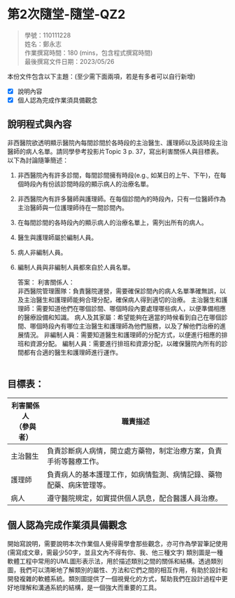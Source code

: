 # 第2次隨堂-隨堂-QZ2
>
>學號：110111228
><br />
>姓名：鄭永志
><br />
>作業撰寫時間：180 (mins，包含程式撰寫時間)
><br />
>最後撰寫文件日期：2023/05/26
>

本份文件包含以下主題：(至少需下面兩項，若是有多者可以自行新增)
- [x] 說明內容
- [x] 個人認為完成作業須具備觀念

## 說明程式與內容

非西醫院欲透明顯示醫院內每間診間於各時段的主治醫生、護理師以及該時段主治醫師的病人名單。請同學參考投影片Topic 3 p. 37，寫出利害關係人與目標表。以下為討論隨筆簡述：

1. 非西醫院內有許多診間，每間診間擁有時段(e.g., 如某日的上午、下午)，在每個時段內有份該診間時段的顯示病人的治療名單。
2. 非西醫院內有許多醫師與護理師。在每個診間內的時段內，只有一位醫師作為主治醫師與一位護理師待在一間診間內。
3. 在每間診間的各時段內的顯示病人的治療名單上，需列出所有的病人。
4. 醫生與護理師屬於編制人員。
5. 病人非編制人員。
6. 編制人員與非編制人員都來自於人員名單。

    答案：
利害關係人：<br>
非西醫院管理團隊：負責醫院運營，需要確保診間內的病人名單準確無誤，以及主治醫生和護理師能夠合理分配，確保病人得到適切的治療。
主治醫生和護理師：需要知道他們在哪個診間、哪個時段內要處理哪些病人，以便準備相應的醫療設備和知識。
病人及其家屬：希望能夠在適當的時候看到自己在哪個診間、哪個時段內有哪位主治醫生和護理師為他們服務，以及了解他們治療的進展情況。
非編制人員：需要知道醫生和護理師的分配方式，以便進行相應的排班和資源分配。
編制人員：需要進行排班和資源分配，以確保醫院內所有的診間都有合適的醫生和護理師進行運作。<br><br>
<h2>目標表：</h2>

| 利害關係人<br >（參與者）| 職責描述 |
| -------- | -------- |
| 主治醫生     | 負責診斷病人病情，開立處方藥物，制定治療方案，負責手術等醫療工作。 |
| 護理師   | 負責病人的基本護理工作，如病情監測、病情記錄、藥物配藥、病床管理等。 |
|病人|遵守醫院規定，如實提供個人訊息，配合醫護人員治療。|

## 個人認為完成作業須具備觀念

開始寫說明，需要說明本次作業個人覺得需學會那些觀念，亦可作為學習筆記使用 (需寫成文章，需最少50字，並且文內不得有你、我、他三種文字)
類別圖是一種軟體工程中常用的UML圖形表示法，用於描述類別之間的關係和結構。透過類別圖，我們可以清晰地了解類別的屬性、方法和它們之間的相互作用，有助於設計和開發複雜的軟體系統。類別圖提供了一個視覺化的方式，幫助我們在設計過程中更好地理解和溝通系統的結構，是一個強大而重要的工具。
